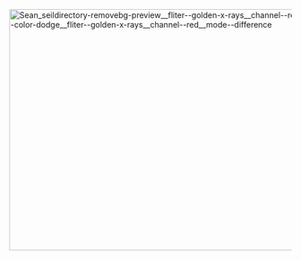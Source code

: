 <img width="578" height="432" alt="Sean_seildirectory-removebg-preview__fliter--golden-x-rays__channel--red__mode--color-dodge__fliter--golden-x-rays__channel--red__mode--difference" src="https://github.com/user-attachments/assets/abf9c12d-c7cd-4519-964e-fee539400ecd" />
